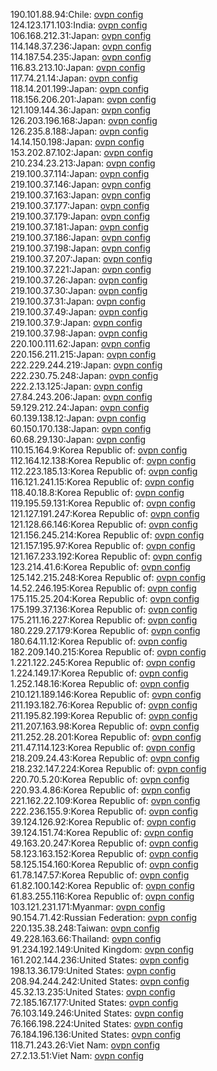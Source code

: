 190.101.88.94:Chile: [ovpn config](vpn/190_101_88_94.ovpn)  
124.123.171.103:India: [ovpn config](vpn/124_123_171_103.ovpn)  
106.168.212.31:Japan: [ovpn config](vpn/106_168_212_31.ovpn)  
114.148.37.236:Japan: [ovpn config](vpn/114_148_37_236.ovpn)  
114.187.54.235:Japan: [ovpn config](vpn/114_187_54_235.ovpn)  
116.83.213.10:Japan: [ovpn config](vpn/116_83_213_10.ovpn)  
117.74.21.14:Japan: [ovpn config](vpn/117_74_21_14.ovpn)  
118.14.201.199:Japan: [ovpn config](vpn/118_14_201_199.ovpn)  
118.156.206.201:Japan: [ovpn config](vpn/118_156_206_201.ovpn)  
121.109.144.36:Japan: [ovpn config](vpn/121_109_144_36.ovpn)  
126.203.196.168:Japan: [ovpn config](vpn/126_203_196_168.ovpn)  
126.235.8.188:Japan: [ovpn config](vpn/126_235_8_188.ovpn)  
14.14.150.198:Japan: [ovpn config](vpn/14_14_150_198.ovpn)  
153.202.87.102:Japan: [ovpn config](vpn/153_202_87_102.ovpn)  
210.234.23.213:Japan: [ovpn config](vpn/210_234_23_213.ovpn)  
219.100.37.114:Japan: [ovpn config](vpn/219_100_37_114.ovpn)  
219.100.37.146:Japan: [ovpn config](vpn/219_100_37_146.ovpn)  
219.100.37.163:Japan: [ovpn config](vpn/219_100_37_163.ovpn)  
219.100.37.177:Japan: [ovpn config](vpn/219_100_37_177.ovpn)  
219.100.37.179:Japan: [ovpn config](vpn/219_100_37_179.ovpn)  
219.100.37.181:Japan: [ovpn config](vpn/219_100_37_181.ovpn)  
219.100.37.186:Japan: [ovpn config](vpn/219_100_37_186.ovpn)  
219.100.37.198:Japan: [ovpn config](vpn/219_100_37_198.ovpn)  
219.100.37.207:Japan: [ovpn config](vpn/219_100_37_207.ovpn)  
219.100.37.221:Japan: [ovpn config](vpn/219_100_37_221.ovpn)  
219.100.37.26:Japan: [ovpn config](vpn/219_100_37_26.ovpn)  
219.100.37.30:Japan: [ovpn config](vpn/219_100_37_30.ovpn)  
219.100.37.31:Japan: [ovpn config](vpn/219_100_37_31.ovpn)  
219.100.37.49:Japan: [ovpn config](vpn/219_100_37_49.ovpn)  
219.100.37.9:Japan: [ovpn config](vpn/219_100_37_9.ovpn)  
219.100.37.98:Japan: [ovpn config](vpn/219_100_37_98.ovpn)  
220.100.111.62:Japan: [ovpn config](vpn/220_100_111_62.ovpn)  
220.156.211.215:Japan: [ovpn config](vpn/220_156_211_215.ovpn)  
222.229.244.219:Japan: [ovpn config](vpn/222_229_244_219.ovpn)  
222.230.75.248:Japan: [ovpn config](vpn/222_230_75_248.ovpn)  
222.2.13.125:Japan: [ovpn config](vpn/222_2_13_125.ovpn)  
27.84.243.206:Japan: [ovpn config](vpn/27_84_243_206.ovpn)  
59.129.212.24:Japan: [ovpn config](vpn/59_129_212_24.ovpn)  
60.139.138.12:Japan: [ovpn config](vpn/60_139_138_12.ovpn)  
60.150.170.138:Japan: [ovpn config](vpn/60_150_170_138.ovpn)  
60.68.29.130:Japan: [ovpn config](vpn/60_68_29_130.ovpn)  
110.15.164.9:Korea Republic of: [ovpn config](vpn/110_15_164_9.ovpn)  
112.164.12.138:Korea Republic of: [ovpn config](vpn/112_164_12_138.ovpn)  
112.223.185.13:Korea Republic of: [ovpn config](vpn/112_223_185_13.ovpn)  
116.121.241.15:Korea Republic of: [ovpn config](vpn/116_121_241_15.ovpn)  
118.40.18.8:Korea Republic of: [ovpn config](vpn/118_40_18_8.ovpn)  
119.195.59.131:Korea Republic of: [ovpn config](vpn/119_195_59_131.ovpn)  
121.127.191.247:Korea Republic of: [ovpn config](vpn/121_127_191_247.ovpn)  
121.128.66.146:Korea Republic of: [ovpn config](vpn/121_128_66_146.ovpn)  
121.156.245.214:Korea Republic of: [ovpn config](vpn/121_156_245_214.ovpn)  
121.157.195.97:Korea Republic of: [ovpn config](vpn/121_157_195_97.ovpn)  
121.167.233.192:Korea Republic of: [ovpn config](vpn/121_167_233_192.ovpn)  
123.214.41.6:Korea Republic of: [ovpn config](vpn/123_214_41_6.ovpn)  
125.142.215.248:Korea Republic of: [ovpn config](vpn/125_142_215_248.ovpn)  
14.52.246.195:Korea Republic of: [ovpn config](vpn/14_52_246_195.ovpn)  
175.115.25.204:Korea Republic of: [ovpn config](vpn/175_115_25_204.ovpn)  
175.199.37.136:Korea Republic of: [ovpn config](vpn/175_199_37_136.ovpn)  
175.211.16.227:Korea Republic of: [ovpn config](vpn/175_211_16_227.ovpn)  
180.229.27.179:Korea Republic of: [ovpn config](vpn/180_229_27_179.ovpn)  
180.64.11.12:Korea Republic of: [ovpn config](vpn/180_64_11_12.ovpn)  
182.209.140.215:Korea Republic of: [ovpn config](vpn/182_209_140_215.ovpn)  
1.221.122.245:Korea Republic of: [ovpn config](vpn/1_221_122_245.ovpn)  
1.224.149.17:Korea Republic of: [ovpn config](vpn/1_224_149_17.ovpn)  
1.252.148.16:Korea Republic of: [ovpn config](vpn/1_252_148_16.ovpn)  
210.121.189.146:Korea Republic of: [ovpn config](vpn/210_121_189_146.ovpn)  
211.193.182.76:Korea Republic of: [ovpn config](vpn/211_193_182_76.ovpn)  
211.195.82.199:Korea Republic of: [ovpn config](vpn/211_195_82_199.ovpn)  
211.207.163.98:Korea Republic of: [ovpn config](vpn/211_207_163_98.ovpn)  
211.252.28.201:Korea Republic of: [ovpn config](vpn/211_252_28_201.ovpn)  
211.47.114.123:Korea Republic of: [ovpn config](vpn/211_47_114_123.ovpn)  
218.209.24.43:Korea Republic of: [ovpn config](vpn/218_209_24_43.ovpn)  
218.232.147.224:Korea Republic of: [ovpn config](vpn/218_232_147_224.ovpn)  
220.70.5.20:Korea Republic of: [ovpn config](vpn/220_70_5_20.ovpn)  
220.93.4.86:Korea Republic of: [ovpn config](vpn/220_93_4_86.ovpn)  
221.162.22.109:Korea Republic of: [ovpn config](vpn/221_162_22_109.ovpn)  
222.236.155.9:Korea Republic of: [ovpn config](vpn/222_236_155_9.ovpn)  
39.124.126.92:Korea Republic of: [ovpn config](vpn/39_124_126_92.ovpn)  
39.124.151.74:Korea Republic of: [ovpn config](vpn/39_124_151_74.ovpn)  
49.163.20.247:Korea Republic of: [ovpn config](vpn/49_163_20_247.ovpn)  
58.123.163.152:Korea Republic of: [ovpn config](vpn/58_123_163_152.ovpn)  
58.125.154.160:Korea Republic of: [ovpn config](vpn/58_125_154_160.ovpn)  
61.78.147.57:Korea Republic of: [ovpn config](vpn/61_78_147_57.ovpn)  
61.82.100.142:Korea Republic of: [ovpn config](vpn/61_82_100_142.ovpn)  
61.83.255.116:Korea Republic of: [ovpn config](vpn/61_83_255_116.ovpn)  
103.121.231.171:Myanmar: [ovpn config](vpn/103_121_231_171.ovpn)  
90.154.71.42:Russian Federation: [ovpn config](vpn/90_154_71_42.ovpn)  
220.135.38.248:Taiwan: [ovpn config](vpn/220_135_38_248.ovpn)  
49.228.163.66:Thailand: [ovpn config](vpn/49_228_163_66.ovpn)  
91.234.192.149:United Kingdom: [ovpn config](vpn/91_234_192_149.ovpn)  
161.202.144.236:United States: [ovpn config](vpn/161_202_144_236.ovpn)  
198.13.36.179:United States: [ovpn config](vpn/198_13_36_179.ovpn)  
208.94.244.242:United States: [ovpn config](vpn/208_94_244_242.ovpn)  
45.32.13.235:United States: [ovpn config](vpn/45_32_13_235.ovpn)  
72.185.167.177:United States: [ovpn config](vpn/72_185_167_177.ovpn)  
76.103.149.246:United States: [ovpn config](vpn/76_103_149_246.ovpn)  
76.166.198.224:United States: [ovpn config](vpn/76_166_198_224.ovpn)  
76.184.196.136:United States: [ovpn config](vpn/76_184_196_136.ovpn)  
118.71.243.26:Viet Nam: [ovpn config](vpn/118_71_243_26.ovpn)  
27.2.13.51:Viet Nam: [ovpn config](vpn/27_2_13_51.ovpn)  

